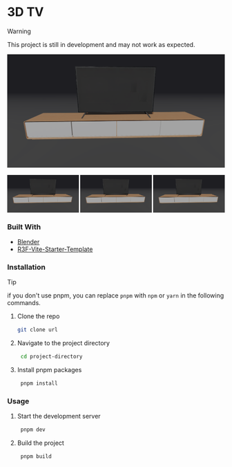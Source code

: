 # 3D TV

> [!WARNING]
> This project is still in development and may not work as expected.

<div style="display: flex; flex-direction: column; justify-content: center;">
   <div style="display: flex; justify-content: center;">
      <img src="./public/screenshot.png" width="100%" height="100%" />
   </div>
   </br>
   <div style="display: flex; flex-direction: row; justify-content: space-between;">
      <img src="./public/screenshot.png" width="33%" />
      <img src="./public/screenshot.png" width="33%" />
      <img src="./public/screenshot.png" width="33%" />
   </div>
</div>

### Built With

- [Blender](https://www.blender.org/)
- [R3F-Vite-Starter-Template](https://github.com/jeffrey-omega/R3F-Vite-Starter-Template)

### Installation

> [!TIP]
> if you don't use pnpm, you can replace `pnpm` with `npm` or `yarn` in the following commands.

1. Clone the repo

   ```sh
   git clone url
   ```

2. Navigate to the project directory

   ```sh
    cd project-directory
   ```

3. Install pnpm packages

   ```sh
    pnpm install
   ```

### Usage

1. Start the development server
   ```sh
    pnpm dev
   ```
2. Build the project
   ```sh
    pnpm build
   ```
